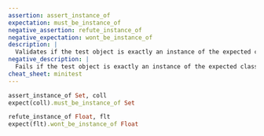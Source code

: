 ```yaml
---
assertion: assert_instance_of
expectation: must_be_instance_of
negative_assertion: refute_instance_of
negative_expectation: wont_be_instance_of
description: |
  Validates if the test object is exactly an instance of the expected class
negative_description: |
  Fails if the test object is exactly an instance of the expected class
cheat_sheet: minitest
---
```


```ruby
assert_instance_of Set, coll
expect(coll).must_be_instance_of Set
```

```ruby
refute_instance_of Float, flt
expect(flt).wont_be_instance_of Float
```